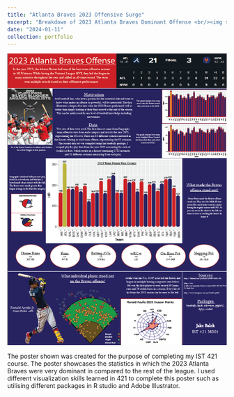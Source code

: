 ```yaml
---
title: "Atlanta Braves 2023 Offensive Surge"
excerpt: "Breakdown of 2023 Atlanta Braves Dominant Offense <br/><img src='/images/braves_offense.jpg'>"
date: "2024-01-11"
collection: portfolio
---
```


![Poster showing the Braves success](/images/Braves_Final_Poster.png)

The poster shown was created for the purpose of completing my IST 421 course. The poster showcases the statistics in which the 2023 Atlanta Braves were very dominant in compared to the rest of the league. I used different visualization skills learned in 421 to complete this poster such as utilising different packages in R studio and Adobe Illustrator. 
